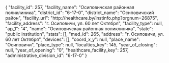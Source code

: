 {
    "facility_id": 257,
    "facility_name": "Осиповичская районная поликлиника",
    "district_id": "6-17-0",
    "district_name": "Осиповичский район",
    "facility_url": "http:\/\/healthcare.by\/instinfo.php?orgnum=26875",
    "facility_address": "г. Осиповичи, ул. 60 лет Октября",
    "facility_type": null,
    "ap_1": "4",
    "name": "Осиповичская районная поликлиника",
    "state": "public institution",
    "stats": [],
    "med_id": 265,
    "address": "г. Осиповичи, ул. 60 лет Октября",
    "devices": [],
    "coord_x_y": null,
    "place_name": "Осиповичи",
    "place_type": null,
    "localties_key": 145,
    "year_of_closing": null,
    "year_of_opening": "0",
    "healthcare_facility_key": 257,
    "administrative_division_id": "6-17-0"
}